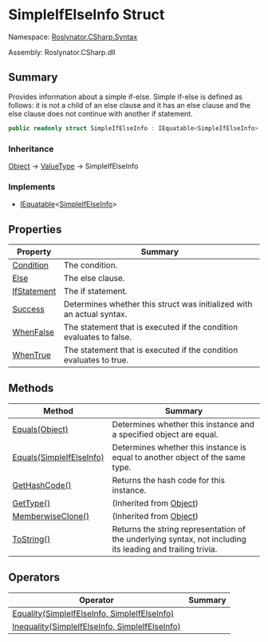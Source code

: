 # SimpleIfElseInfo Struct

Namespace: [Roslynator.CSharp.Syntax](../README.md)

Assembly: Roslynator\.CSharp\.dll

## Summary

Provides information about a simple if\-else\.
Simple if\-else is defined as follows: it is not a child of an else clause and it has an else clause and the else clause does not continue with another if statement\.

```csharp
public readonly struct SimpleIfElseInfo : IEquatable<SimpleIfElseInfo>
```

### Inheritance

[Object](https://docs.microsoft.com/en-us/dotnet/api/system.object) &#x2192; [ValueType](https://docs.microsoft.com/en-us/dotnet/api/system.valuetype) &#x2192; SimpleIfElseInfo

### Implements

* [IEquatable](https://docs.microsoft.com/en-us/dotnet/api/system.iequatable-1)\<[SimpleIfElseInfo](./README.md)>

## Properties

| Property | Summary |
| -------- | ------- |
| [Condition](Condition/README.md) | The condition\. |
| [Else](Else/README.md) | The else clause\. |
| [IfStatement](IfStatement/README.md) | The if statement\. |
| [Success](Success/README.md) | Determines whether this struct was initialized with an actual syntax\. |
| [WhenFalse](WhenFalse/README.md) | The statement that is executed if the condition evaluates to false\. |
| [WhenTrue](WhenTrue/README.md) | The statement that is executed if the condition evaluates to true\. |

## Methods

| Method | Summary |
| ------ | ------- |
| [Equals(Object)](Equals/README.md) | Determines whether this instance and a specified object are equal\. |
| [Equals(SimpleIfElseInfo)](Equals/README.md) | Determines whether this instance is equal to another object of the same type\. |
| [GetHashCode()](GetHashCode/README.md) | Returns the hash code for this instance\. |
| [GetType()](https://docs.microsoft.com/en-us/dotnet/api/system.object.gettype) |  \(Inherited from [Object](https://docs.microsoft.com/en-us/dotnet/api/system.object)\) |
| [MemberwiseClone()](https://docs.microsoft.com/en-us/dotnet/api/system.object.memberwiseclone) |  \(Inherited from [Object](https://docs.microsoft.com/en-us/dotnet/api/system.object)\) |
| [ToString()](ToString/README.md) | Returns the string representation of the underlying syntax, not including its leading and trailing trivia\. |

## Operators

| Operator | Summary |
| -------- | ------- |
| [Equality(SimpleIfElseInfo, SimpleIfElseInfo)](op_Equality/README.md) | |
| [Inequality(SimpleIfElseInfo, SimpleIfElseInfo)](op_Inequality/README.md) | |

